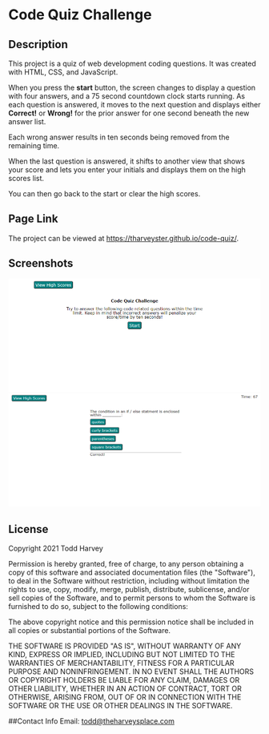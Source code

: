 # Code Quiz Challenge

## Description
This project is a quiz of web development coding questions. It was created with HTML, CSS, and JavaScript.

When you press the **start** button, the screen changes to display a question with four answers, and a 75 second countdown clock starts running. As each question is answered, it moves to the next question and displays either **Correct!** or **Wrong!** for the prior answer for one second beneath the new answer list.

Each wrong answer results in ten seconds being removed from the remaining time.

When the last question is answered, it shifts to another view that shows your score and lets you enter your initials and displays them on the high scores list.

You can then go back to the start or clear the high scores.

## Page Link
The project can be viewed at <https://tharveyster.github.io/code-quiz/>.

## Screenshots

![The Code Quiz application asks questions about web coding.](./assets/images/code-quiz.png)
![The Code Quiz application asks questions about web coding.](./assets/images/code-quiz2.png)

## License
Copyright 2021 Todd Harvey

Permission is hereby granted, free of charge, to any person obtaining a copy of this software and associated documentation files (the "Software"), to deal in the Software without restriction, including without limitation the rights to use, copy, modify, merge, publish, distribute, sublicense, and/or sell copies of the Software, and to permit persons to whom the Software is furnished to do so, subject to the following conditions:

The above copyright notice and this permission notice shall be included in all copies or substantial portions of the Software.

THE SOFTWARE IS PROVIDED "AS IS", WITHOUT WARRANTY OF ANY KIND, EXPRESS OR IMPLIED, INCLUDING BUT NOT LIMITED TO THE WARRANTIES OF MERCHANTABILITY, FITNESS FOR A PARTICULAR PURPOSE AND NONINFRINGEMENT. IN NO EVENT SHALL THE AUTHORS OR COPYRIGHT HOLDERS BE LIABLE FOR ANY CLAIM, DAMAGES OR OTHER LIABILITY, WHETHER IN AN ACTION OF CONTRACT, TORT OR OTHERWISE, ARISING FROM, OUT OF OR IN CONNECTION WITH THE SOFTWARE OR THE USE OR OTHER DEALINGS IN THE SOFTWARE.

##Contact Info
Email: todd@theharveysplace.com
